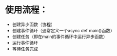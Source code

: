 # 使用流程：

- 创建异步函数（协程）
- 创建事件循环（通常定义一个async def main()函数）
- 创建任务（即在main的事件循环中运行异步函数）
- 运行事件循环
- 等待任务完成

